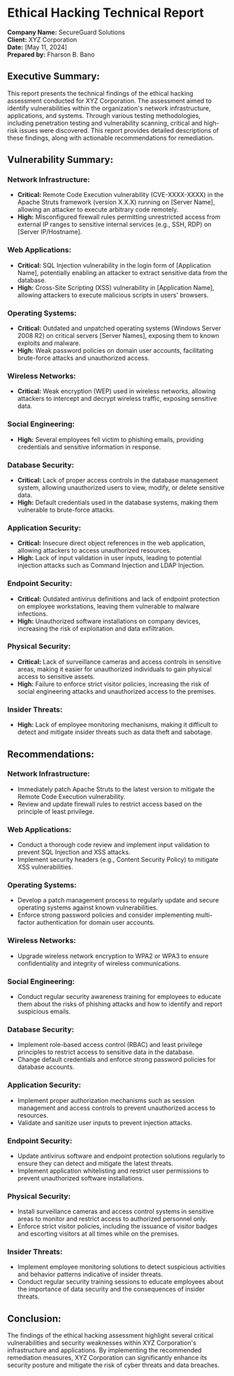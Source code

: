 # Ethical Hacking Technical Report

**Company Name:** SecureGuard Solutions  
**Client:** XYZ Corporation  
**Date:** [May 11, 2024]  
**Prepared by:** Fharson B. Bano 

## Executive Summary:

This report presents the technical findings of the ethical hacking assessment conducted for XYZ Corporation. The assessment aimed to identify vulnerabilities within the organization's network infrastructure, applications, and systems. Through various testing methodologies, including penetration testing and vulnerability scanning, critical and high-risk issues were discovered. This report provides detailed descriptions of these findings, along with actionable recommendations for remediation.

## Vulnerability Summary:

### Network Infrastructure:

- **Critical:** Remote Code Execution vulnerability (CVE-XXXX-XXXX) in the Apache Struts framework (version X.X.X) running on [Server Name], allowing an attacker to execute arbitrary code remotely.
- **High:** Misconfigured firewall rules permitting unrestricted access from external IP ranges to sensitive internal services (e.g., SSH, RDP) on [Server IP/Hostname].

### Web Applications:

- **Critical:** SQL Injection vulnerability in the login form of [Application Name], potentially enabling an attacker to extract sensitive data from the database.
- **High:** Cross-Site Scripting (XSS) vulnerability in [Application Name], allowing attackers to execute malicious scripts in users' browsers.

### Operating Systems:

- **Critical:** Outdated and unpatched operating systems (Windows Server 2008 R2) on critical servers [Server Names], exposing them to known exploits and malware.
- **High:** Weak password policies on domain user accounts, facilitating brute-force attacks and unauthorized access.

### Wireless Networks:

- **Critical:** Weak encryption (WEP) used in wireless networks, allowing attackers to intercept and decrypt wireless traffic, exposing sensitive data.

### Social Engineering:

- **High:** Several employees fell victim to phishing emails, providing credentials and sensitive information in response.

### Database Security:

- **Critical:** Lack of proper access controls in the database management system, allowing unauthorized users to view, modify, or delete sensitive data.
- **High:** Default credentials used in the database systems, making them vulnerable to brute-force attacks.

### Application Security:

- **Critical:** Insecure direct object references in the web application, allowing attackers to access unauthorized resources.
- **High:** Lack of input validation in user inputs, leading to potential injection attacks such as Command Injection and LDAP Injection.

### Endpoint Security:

- **Critical:** Outdated antivirus definitions and lack of endpoint protection on employee workstations, leaving them vulnerable to malware infections.
- **High:** Unauthorized software installations on company devices, increasing the risk of exploitation and data exfiltration.

### Physical Security:

- **Critical:** Lack of surveillance cameras and access controls in sensitive areas, making it easier for unauthorized individuals to gain physical access to sensitive assets.
- **High:** Failure to enforce strict visitor policies, increasing the risk of social engineering attacks and unauthorized access to the premises.

### Insider Threats:

- **High:** Lack of employee monitoring mechanisms, making it difficult to detect and mitigate insider threats such as data theft and sabotage.

## Recommendations:

### Network Infrastructure:

- Immediately patch Apache Struts to the latest version to mitigate the Remote Code Execution vulnerability.
- Review and update firewall rules to restrict access based on the principle of least privilege.

### Web Applications:

- Conduct a thorough code review and implement input validation to prevent SQL Injection and XSS attacks.
- Implement security headers (e.g., Content Security Policy) to mitigate XSS vulnerabilities.

### Operating Systems:

- Develop a patch management process to regularly update and secure operating systems against known vulnerabilities.
- Enforce strong password policies and consider implementing multi-factor authentication for domain user accounts.

### Wireless Networks:

- Upgrade wireless network encryption to WPA2 or WPA3 to ensure confidentiality and integrity of wireless communications.

### Social Engineering:

- Conduct regular security awareness training for employees to educate them about the risks of phishing attacks and how to identify and report suspicious emails.

### Database Security:

- Implement role-based access control (RBAC) and least privilege principles to restrict access to sensitive data in the database.
- Change default credentials and enforce strong password policies for database accounts.

### Application Security:

- Implement proper authorization mechanisms such as session management and access controls to prevent unauthorized access to resources.
- Validate and sanitize user inputs to prevent injection attacks.

### Endpoint Security:

- Update antivirus software and endpoint protection solutions regularly to ensure they can detect and mitigate the latest threats.
- Implement application whitelisting and restrict user permissions to prevent unauthorized software installations.

### Physical Security:

- Install surveillance cameras and access control systems in sensitive areas to monitor and restrict access to authorized personnel only.
- Enforce strict visitor policies, including the issuance of visitor badges and escorting visitors at all times while on the premises.

### Insider Threats:

- Implement employee monitoring solutions to detect suspicious activities and behavior patterns indicative of insider threats.
- Conduct regular security training sessions to educate employees about the importance of data security and the consequences of insider threats.

## Conclusion:

The findings of the ethical hacking assessment highlight several critical vulnerabilities and security weaknesses within XYZ Corporation's infrastructure and applications. By implementing the recommended remediation measures, XYZ Corporation can significantly enhance its security posture and mitigate the risk of cyber threats and data breaches.
